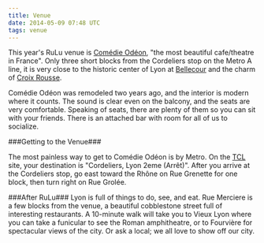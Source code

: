 ```yaml
---
title: Venue
date: 2014-05-09 07:48 UTC
tags: venue
---
```


This year's RuLu venue is [Comédie Odéon](https://maps.google.com/maps?um=1&ie=UTF-8&q=Com%C3%A9die+Od%C3%A9on&fb=1&hq=Com%C3%A9die+Od%C3%A9on,+Rue+Grol%C3%A9e,+Lyon,+France), "the most beautiful cafe/theatre in France". Only three short blocks from the Cordeliers stop on the Metro A line, it is very close to the historic center of Lyon at [Bellecour](https://en.wikipedia.org/wiki/Place_Bellecour) and the charm of [Croix Rousse](https://en.wikipedia.org/wiki/La_Croix-Rousse).

Comédie Odéon was remodeled two years ago, and the interior is modern where it counts. The sound is clear even on the balcony, and the seats are very comfortable. Speaking of seats, there are plenty of them so you can sit with your friends. There is an attached bar with room for all of us to socialize.

###Getting to the Venue###

The most painless way to get to Comédie Odéon is by Metro. On the [TCL](http://www.tcl.fr/) site, your destination is "Cordeliers, Lyon 2eme (Arrêt)". After you arrive at the Cordeliers stop, go east toward the Rhône on Rue Grenette for one block, then turn right on Rue Grolée.

###After RuLu###
Lyon is full of things to do, see, and eat. Rue Merciere is a few blocks from the venue, a beautiful cobblestone street full of interesting restaurants. A 10-minute walk will take you to Vieux Lyon where you can take a funicular to see the Roman amphitheatre, or to Fourvière for spectacular views of the city. Or ask a local; we all love to show off our city.
